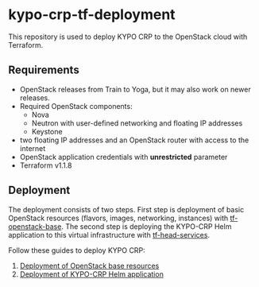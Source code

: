 # kypo-crp-tf-deployment

This repository is used  to deploy KYPO CRP to the OpenStack cloud with Terraform.

## Requirements

* OpenStack releases from Train to Yoga, but it may also work on newer releases.
* Required OpenStack components:
    * Nova
    * Neutron with user-defined networking and floating IP addresses
    * Keystone
* two floating IP addresses and an OpenStack router with access to the internet
* OpenStack application credentials with **unrestricted** parameter
* Terraform v1.1.8

## Deployment

The deployment consists of two steps. First step is deployment of basic OpenStack resources (flavors, images, networking, instances) with [tf-openstack-base](tf-openstack-base).
The second step is deploying the KYPO-CRP Helm application to this virtual infrastructure with [tf-head-services](tf-head-services).

Follow these guides to deploy KYPO CRP:
1. [Deployment of OpenStack base resources](BASE.md)
2. [Deployment of KYPO-CRP Helm application](HELM.md)
